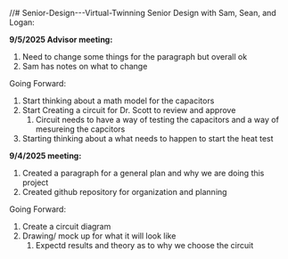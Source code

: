 //# Senior-Design---Virtual-Twinning
Senior Design with Sam, Sean, and Logan:

**9/5/2025 Advisor meeting:**
1. Need to change some things for the paragraph but overall ok
  1. Sam has notes on what to change

Going Forward:
1. Start thinking about a math model for the capacitors
2. Start Creating a circuit for Dr. Scott to review and approve
   1. Circuit needs to have a way of testing the capacitors and a way of mesureing the capcitors
3. Starting thinking about a what needs to happen to start the heat test



**9/4/2025 meeting:**
1. Created a paragraph for a general plan and why we are doing this project
2. Created github repository for organization and planning
   
Going Forward:
1. Create a circuit diagram
2. Drawing/ mock up for what it will look like
   1. Expectd results and theory as to why we choose the circuit
